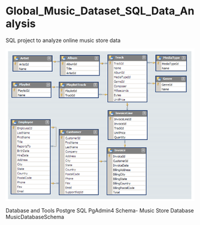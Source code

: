 # Global_Music_Dataset_SQL_Data_Analysis
SQL project to analyze online music store data

![alt text](MusicDatabaseSchema.png)

Database and Tools
Postgre SQL
PgAdmin4
Schema- Music Store Database
MusicDatabaseSchema
